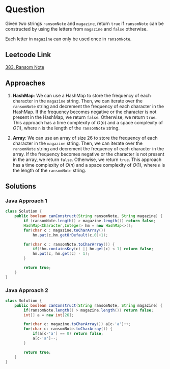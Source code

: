 # Question

Given two strings `ransomNote` and `magazine`, return `true` if `ransomNote` can be constructed by using the letters from `magazine` and `false` otherwise.

Each letter in `magazine` can only be used once in `ransomNote`.

## Leetcode Link

[383. Ransom Note](https://leetcode.com/problems/ransom-note/)

## Approaches

1. **HashMap**: We can use a HashMap to store the frequency of each character in the `magazine` string. Then, we can iterate over the `ransomNote` string and decrement the frequency of each character in the HashMap. If the frequency becomes negative or the character is not present in the HashMap, we return `false`. Otherwise, we return `true`. This approach has a time complexity of $O(n)$ and a space complexity of $O(1)$, where `n` is the length of the `ransomNote` string.

2. **Array**: We can use an array of size 26 to store the frequency of each character in the `magazine` string. Then, we can iterate over the `ransomNote` string and decrement the frequency of each character in the array. If the frequency becomes negative or the character is not present in the array, we return `false`. Otherwise, we return `true`. This approach has a time complexity of $O(n)$ and a space complexity of $O(1)$, where `n` is the length of the `ransomNote` string.

## Solutions

### Java Approach 1

```java
class Solution {
    public boolean canConstruct(String ransomNote, String magazine) {
        if (ransomNote.length() > magazine.length()) return false;
        HashMap<Character,Integer> hm = new HashMap<>();
        for(char c : magazine.toCharArray())
            hm.put(c,hm.getOrDefault(c,0)+1);

        for(char c : ransomNote.toCharArray()) {
            if(!hm.containsKey(c) || hm.get(c) < 1) return false;
            hm.put(c, hm.get(c) - 1);
        }

        return true;
    }
}
```

### Java Approach 2

```java
class Solution {
    public boolean canConstruct(String ransomNote, String magazine) {
        if(ransomNote.length() > magazine.length()) return false;
        int[] a = new int[26];

        for(char c: magazine.toCharArray()) a[c-'a']++;
        for(char c: ransomNote.toCharArray()) {
            if(a[c-'a'] == 0) return false;
            a[c-'a']--;
        }

        return true;
    }
}
```
